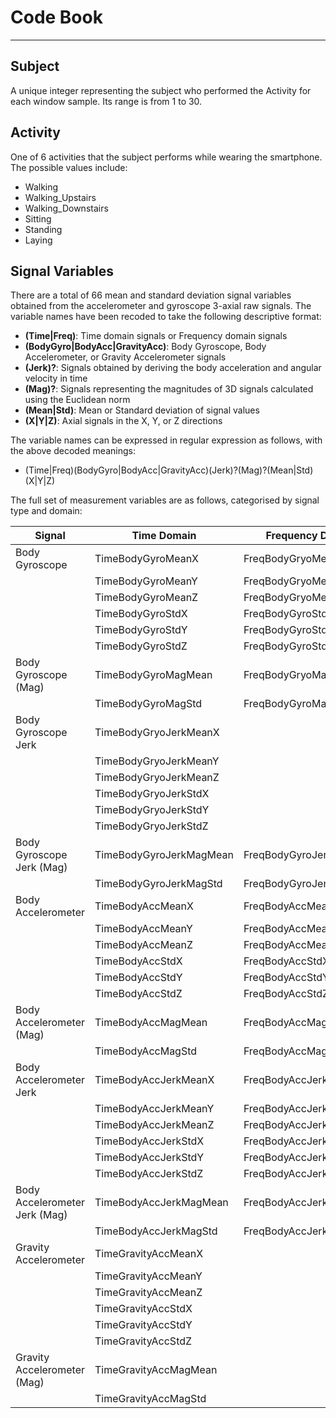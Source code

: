 
# Code Book

-----

## Subject

A unique integer representing the subject who performed the Activity for each window sample.  Its range is from 1 to 30.

## Activity

One of 6 activities that the subject performs while wearing the smartphone.  The possible values include:

* Walking
* Walking_Upstairs
* Walking_Downstairs
* Sitting
* Standing
* Laying

## Signal Variables

There are a total of 66 mean and standard deviation signal variables obtained from the accelerometer and gyroscope 3-axial raw signals.  The variable names have been recoded to take the following descriptive format:

* **(Time|Freq)**: Time domain signals or Frequency domain signals
* **(BodyGyro|BodyAcc|GravityAcc)**: Body Gyroscope, Body Accelerometer, or Gravity Accelerometer signals
* **(Jerk)?**: Signals obtained by deriving the body acceleration and angular velocity in time
* **(Mag)?**: Signals representing the magnitudes of 3D signals calculated using the Euclidean norm
* **(Mean|Std)**: Mean or Standard deviation of signal values
* **(X|Y|Z)**: Axial signals in the X, Y, or Z directions

The variable names can be expressed in regular expression as follows, with the above decoded meanings:

* (Time|Freq)(BodyGyro|BodyAcc|GravityAcc)(Jerk)?(Mag)?(Mean|Std)(X|Y|Z)

The full set of measurement variables are as follows, categorised by signal type and domain:

Signal                            |  Time Domain              | Frequency Domain
----------------------------------|---------------------------|-------------------------
Body Gyroscope                    |  TimeBodyGyroMeanX        | FreqBodyGryoMeanX
                                  |  TimeBodyGyroMeanY        | FreqBodyGryoMeanY
                                  |  TimeBodyGyroMeanZ        | FreqBodyGryoMeanZ
                                  |  TimeBodyGyroStdX         | FreqBodyGyroStdX
                                  |  TimeBodyGyroStdY         | FreqBodyGyroStdY
                                  |  TimeBodyGyroStdZ         | FreqBodyGyroStdZ
Body Gyroscope (Mag)              |  TimeBodyGyroMagMean      | FreqBodyGryoMagMean
                                  |  TimeBodyGyroMagStd       | FreqBodyGyroMagStd
Body Gyroscope Jerk               |  TimeBodyGryoJerkMeanX    |
                                  |  TimeBodyGryoJerkMeanY    |
                                  |  TimeBodyGryoJerkMeanZ    |
                                  |  TimeBodyGryoJerkStdX     |
                                  |  TimeBodyGryoJerkStdY     |
                                  |  TimeBodyGryoJerkStdZ     |
Body Gyroscope Jerk (Mag)         |  TimeBodyGyroJerkMagMean  | FreqBodyGyroJerkMagMean
                                  |  TimeBodyGyroJerkMagStd   | FreqBodyGyroJerkMagStd
Body Accelerometer                |  TimeBodyAccMeanX         | FreqBodyAccMeanX
                                  |  TimeBodyAccMeanY         | FreqBodyAccMeanY
                                  |  TimeBodyAccMeanZ         | FreqBodyAccMeanZ
                                  |  TimeBodyAccStdX          | FreqBodyAccStdX
                                  |  TimeBodyAccStdY          | FreqBodyAccStdY
                                  |  TimeBodyAccStdZ          | FreqBodyAccStdZ
Body Accelerometer (Mag)          |  TimeBodyAccMagMean       | FreqBodyAccMagMean
                                  |  TimeBodyAccMagStd        | FreqBodyAccMagStd
Body Accelerometer Jerk           |  TimeBodyAccJerkMeanX     | FreqBodyAccJerkMeanX
                                  |  TimeBodyAccJerkMeanY     | FreqBodyAccJerkMeanY
                                  |  TimeBodyAccJerkMeanZ     | FreqBodyAccJerkMeanZ
                                  |  TimeBodyAccJerkStdX      | FreqBodyAccJerkStdX
                                  |  TimeBodyAccJerkStdY      | FreqBodyAccJerkStdY
                                  |  TimeBodyAccJerkStdZ      | FreqBodyAccJerkStdZ
Body Accelerometer Jerk (Mag)     |  TimeBodyAccJerkMagMean   | FreqBodyAccJerkMagMean
                                  |  TimeBodyAccJerkMagStd    | FreqBodyAccJerkMagStd
Gravity Accelerometer             |  TimeGravityAccMeanX      |
                                  |  TimeGravityAccMeanY      |
                                  |  TimeGravityAccMeanZ      |
                                  |  TimeGravityAccStdX       |
                                  |  TimeGravityAccStdY       |
                                  |  TimeGravityAccStdZ       |
Gravity Accelerometer (Mag)       |  TimeGravityAccMagMean    |
                                  |  TimeGravityAccMagStd     |
